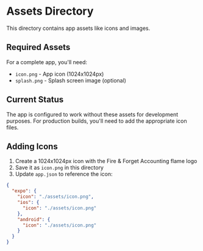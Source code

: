 # Assets Directory

This directory contains app assets like icons and images.

## Required Assets

For a complete app, you'll need:

- `icon.png` - App icon (1024x1024px)
- `splash.png` - Splash screen image (optional)

## Current Status

The app is configured to work without these assets for development purposes. For production builds, you'll need to add the appropriate icon files.

## Adding Icons

1. Create a 1024x1024px icon with the Fire & Forget Accounting flame logo
2. Save it as `icon.png` in this directory
3. Update `app.json` to reference the icon:

```json
{
  "expo": {
    "icon": "./assets/icon.png",
    "ios": {
      "icon": "./assets/icon.png"
    },
    "android": {
      "icon": "./assets/icon.png"
    }
  }
}
```
